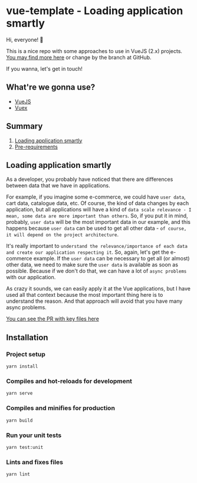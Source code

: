 # vue-template - Loading application smartly

Hi, everyone! 👋

This is a nice repo with some approaches to use in VueJS (2.x) projects. [You may find more here](https://github.com/open-ish/vue2-template) or change by the branch at GitHub.

If you wanna, let's get in touch!

## What're we gonna use?

- [VueJS](https://vuejs.org/)
- [Vuex](https://vuex.vuejs.org/)

## Summary

1. [Loading application smartly](#Loading-application-smartly)
2. [Pre-requirements](#Installation)

## Loading application smartly

As a developer, you probably have noticed that there are differences between data that we have in applications.

For example, if you imagine some e-commerce, we could have `user data`, cart data, catalogue data, etc. Of course, the kind of data changes by each application, but all applications will have a kind of `data scale relevance - I mean, some data are more important than others`. So, if you put it in mind, probably, `user data` will be the most important data in our example, and this happens because `user data` can be used to get all other data - `of course, it will depend on the project architecture`.

It's really important to `understand the relevance/importance of each data and create our application respecting it`. So, again, let's get the e-commerce example. If the `user data` can be necessary to get all (or almost) other data, we need to make sure the `user data` is available as soon as possible. Because if we don't do that, we can have a lot of `async problems` with our application.

As crazy it sounds, we can easily apply it at the Vue applications, but I have used all that context because the most important thing here is to understand the reason. And that approach will avoid that you have many async problems.

[You can see the PR with key files here](https://github.com/open-ish/vue2-template/pull/1/files)

## Installation

### Project setup

```
yarn install
```

### Compiles and hot-reloads for development

```
yarn serve
```

### Compiles and minifies for production

```
yarn build
```

### Run your unit tests

```
yarn test:unit
```

### Lints and fixes files

```
yarn lint
```
